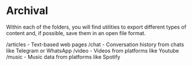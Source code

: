 # Archival

Within each of the folders, you will find utilities to export different types of content and, if possible, save them in an open file format.

/articles - Text-based web pages
/chat - Conversation history from chats like Telegram or WhatsApp
/video - Videos from platforms like Youtube
/music - Music data from platforms like Spotify
